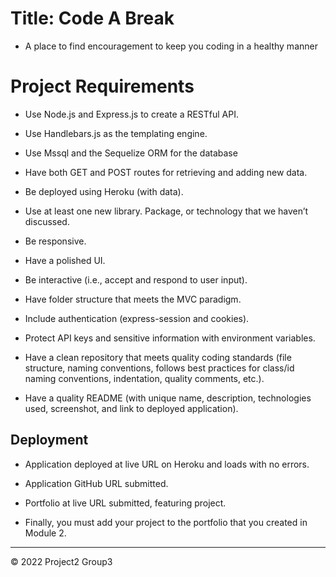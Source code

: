 # Title: Code A Break
- A place to find encouragement to keep you coding in a healthy manner

# Project Requirements

* Use Node.js and Express.js to create a RESTful API.


* Use Handlebars.js as the templating engine.

* Use Mssql and the Sequelize ORM for the database

* Have both GET and POST routes for retrieving and adding new data.

* Be deployed using Heroku (with data).

* Use at least one new library. Package, or technology that we haven’t discussed.

* Be responsive.

* Have a polished UI.

* Be interactive (i.e., accept and respond to user input).

* Have folder structure that meets the MVC paradigm.

* Include authentication (express-session and cookies).

* Protect API keys and sensitive information with environment variables.

* Have a clean repository that meets quality coding standards (file structure, naming conventions, follows best practices for class/id naming conventions, indentation, quality comments, etc.).

* Have a quality README (with unique name, description, technologies used, screenshot, and link to deployed application).

## Deployment

* Application deployed at live URL on Heroku and loads with no errors.

* Application GitHub URL submitted.

* Portfolio at live URL submitted, featuring project.


* Finally, you must add your project to the portfolio that you created in Module 2.



---
© 2022 Project2 Group3


